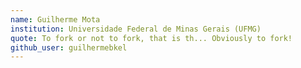```yaml
---
name: Guilherme Mota
institution: Universidade Federal de Minas Gerais (UFMG)
quote: To fork or not to fork, that is th... Obviously to fork!
github_user: guilhermebkel
---
```


